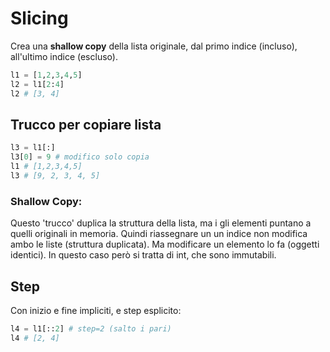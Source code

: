# Slicing

Crea una **shallow copy** della lista originale, dal primo indice (incluso), all'ultimo indice (escluso).

```python
l1 = [1,2,3,4,5]
l2 = l1[2:4]
l2 # [3, 4]
```

## Trucco per copiare lista 

```python
l3 = l1[:] 
l3[0] = 9 # modifico solo copia
l1 # [1,2,3,4,5]
l3 # [9, 2, 3, 4, 5]
```

### Shallow Copy:
Questo 'trucco' duplica la struttura della lista, ma i gli elementi puntano a quelli originali in memoria. Quindi riassegnare un un indice non modifica ambo le liste (struttura duplicata). Ma modificare un elemento lo fa (oggetti identici). In questo caso però si tratta di int, che sono immutabili.

## Step

Con inizio e fine impliciti, e step esplicito:

```python
l4 = l1[::2] # step=2 (salto i pari)
l4 # [2, 4]
```

